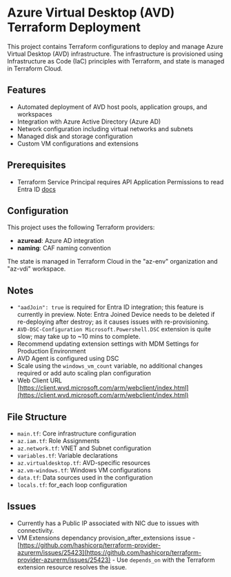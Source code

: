 # Azure Virtual Desktop (AVD) Terraform Deployment

This project contains Terraform configurations to deploy and manage Azure Virtual Desktop (AVD) infrastructure. The infrastructure is provisioned using Infrastructure as Code (IaC) principles with Terraform, and state is managed in Terraform Cloud.

## Features

- Automated deployment of AVD host pools, application groups, and workspaces
- Integration with Azure Active Directory (Azure AD)
- Network configuration including virtual networks and subnets
- Managed disk and storage configuration
- Custom VM configurations and extensions

## Prerequisites

- Terraform Service Principal requires API Application Permissions to read Entra ID [docs](https://registry.terraform.io/providers/hashicorp/azuread/latest/docs/resources/group)

## Configuration

This project uses the following Terraform providers:

- **azuread**: Azure AD integration
- **naming**: CAF naming convention

The state is managed in Terraform Cloud in the "az-env" organization and "az-vdi" workspace.

## Notes
- `"aadJoin": true` is required for Entra ID integration; this feature is currently in preview. Note: Entra Joined Device needs to be deleted if re-deploying after destroy; as it causes issues with re-provisioning.
- `AVD-DSC-Configuration Microsoft.Powershell.DSC` extension is quite slow; may take up to ~10 mins to complete.
- Recommend updating extension settings with MDM Settings for Production Environment
- AVD Agent is configured using DSC
- Scale using the `windows_vm_count` variable, no additional changes required or add auto scaling plan configuration
- Web Client URL [https://client.wvd.microsoft.com/arm/webclient/index.html](https://client.wvd.microsoft.com/arm/webclient/index.html)

## File Structure

- `main.tf`: Core infrastructure configuration
- `az.iam.tf`: Role Assignments
- `az.network.tf`: VNET and Subnet configuration
- `variables.tf`: Variable declarations
- `az.virtualdesktop.tf`: AVD-specific resources
- `az.vm-windows.tf`: Windows VM configurations
- `data.tf`: Data sources used in the configuration
- `locals.tf`: for_each loop configuration

## Issues
- Currently has a Public IP associated with NIC due to issues with connectivity.
- VM Extensions dependancy provision_after_extensions issue - [https://github.com/hashicorp/terraform-provider-azurerm/issues/25423](https://github.com/hashicorp/terraform-provider-azurerm/issues/25423) - Use `depends_on` with the Terraform extension resource resolves the issue.